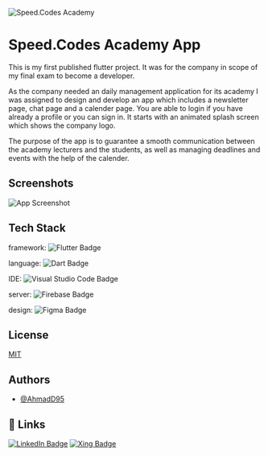 ![Speed.Codes Academy](https://github.com/AhmadD95/academyApp/blob/main/assets/images/Speed.Codes%20Line%20Black%20(2000%20%C3%97%20400%20px)%20(1).png)

# Speed.Codes Academy App

This is my first published flutter project.
It was for the company in scope of my final exam to become a developer.

As the company needed an daily management application for its academy I was assigned to design and develop an app which includes a newsletter page, chat page and a calender page. You are able to login if you have already a profile or you can sign in.
It starts with an animated splash screen which shows the company logo.

The purpose of the app is to guarantee a smooth communication between the academy lecturers and the students, as well as managing deadlines and events with the help of the calender.


## Screenshots

![App Screenshot](https://github.com/AhmadD95/academyApp/blob/main/assets/images/Untitled.png)

## Tech Stack

framework: ![Flutter Badge](https://img.shields.io/badge/Flutter-02569B?logo=flutter&logoColor=fff&style=for-the-badge&logo=appveyor) 

language: ![Dart Badge](https://img.shields.io/badge/Dart-0175C2?logo=dart&logoColor=fff&style=for-the-badge&logo=appveyor)

IDE: ![Visual Studio Code Badge](https://img.shields.io/badge/Visual%20Studio%20Code-007ACC?logo=visualstudiocode&logoColor=fff&style=for-the-badge&logo=appveyor)

server: ![Firebase Badge](https://img.shields.io/badge/Firebase-FFCA28?logo=firebase&logoColor=000&style=for-the-badge&logo=appveyor)

design: ![Figma Badge](https://img.shields.io/badge/Figma-F24E1E?logo=figma&logoColor=fff&style=for-the-badge&logo=appveyor)
## License

[MIT](https://choosealicense.com/licenses/mit/)

## Authors

- [@AhmadD95](https://github.com/AhmadD95)
## 🔗 Links
[![LinkedIn Badge](https://img.shields.io/badge/LinkedIn-0A66C2?logo=linkedin&logoColor=fff&style=for-the-badge&logo=appveyor)](https://www.linkedin.com/in/ahmad-dahuk-b9ba8a147)
[![Xing Badge](https://img.shields.io/badge/Xing-006567?logo=xing&logoColor=fff&style=for-the-badge&logo=appveyor)](https://www.xing.com/profile/Ahmad_Dahuk/cv)
